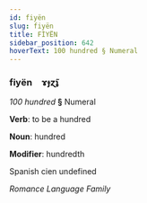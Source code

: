 ```yaml
---
id: fiyën
slug: fiyën
title: FİYËN
sidebar_position: 642
hoverText: 100 hundred § Numeral
---
```


### fiyën&emsp;<span kind="abugida">ɤɟɀ̃ʇ</span>

*100 hundred* **§** Numeral

**Verb**: to be a hundred

**Noun**: hundred

**Modifier**: hundredth

Spanish cien undefined

*Romance Language Family*